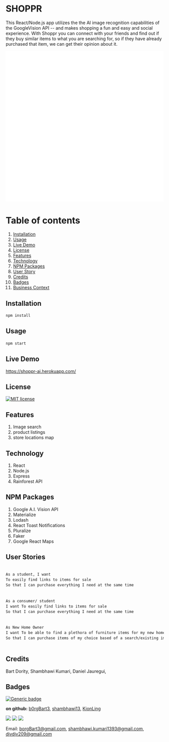 # SHOPPR
This React/Node.js app utilizes the the AI image recognition capabilities of the GoogleVision API -- and makes shopping a fun and easy and social experience.
With Shoppr you can connect with your friends and find out if they buy similar items to what you are searching for, so if they have already purchased that item, we can get their opinion about it.


![screenshot](shoppr_demo.gif)
# Table of contents
1. [Installation](#Installation)
2. [Usage](#Usage)
3. [Live Demo](#Live_Demo)
4. [License](#License)
5. [Features](#Features)
6. [Technology](#Technology)
7. [NPM Packages](#Packages)
8. [User Story](#User_Story)
9. [Credits](#Credits)
10. [Badges](#Badges)
11. [Business Context](#Business_Context)
<a name="Installation"></a>
## Installation
```sh
npm install
```
<a name="Usage"></a>
## Usage
```sh
npm start
```
<a name="Live_Demo"></a>
## Live Demo
https://shoppr-ai.herokuapp.com/
<a name='License'></a>
## License
[![MIT license](https://img.shields.io/badge/License-MIT-blue.svg)](https://lbesson.mit-license.org/)
<a name="Features"></a>
## Features
1. Image search
2.  product listings
3.  store locations map

<a name="Technology"></a>
## Technology
1.  React
2.  Node.js
3.  Express   
4.  Rainforest API

<a name="Packages"></a>
## NPM Packages
1. Google A.I. Vision API
2. Materialize 
3. Lodash
4. React Toast Notifications
5. Pluralize
6. Faker
7. Google React Maps

## User Stories
```sh
 
As a student, I want 
To easily find links to items for sale
So that I can purchase everything I need at the same time

 
As a consumer/ student
I want To easily find links to items for sale
So that I can purchase everything I need at the same time

 
As New Home Owner
I want To be able to find a plethora of furniture items for my new home
So that I can purchase items of my choice based of a search/existing image



```

<a name="Credits"></a>
## Credits
Bart Dority, Shambhawi Kumari, Daniel Jauregui, 
<a name="Badges"></a>
## Badges
 [![Generic badge](https://img.shields.io/badge/made_with-Express-<COLOR>.svg)](https://shields.io/)

**on github:** <a href='github.com/b0rgBart3'>b0rgBart3</a>, <a href="https://github.com/shambhawi13">shambhawi13</a>, <a href="https://github.com/kionLing">KionLing</a>

[![](https://github.com/b0rgBart3.png?size=90)](https://github.com/remarkablemark)
[![](https://github.com/shambhawi13.png?size=90)](https://github.com/remarkablemark)
[![](https://github.com/kionLing.png?size=90)](https://github.com/remarkablemark)

Email: borgBart3@gmail.com, shambhawi.kumari1393@gmail.com, djvdjv209@gmail.com

<a name="User_Story"></a>

